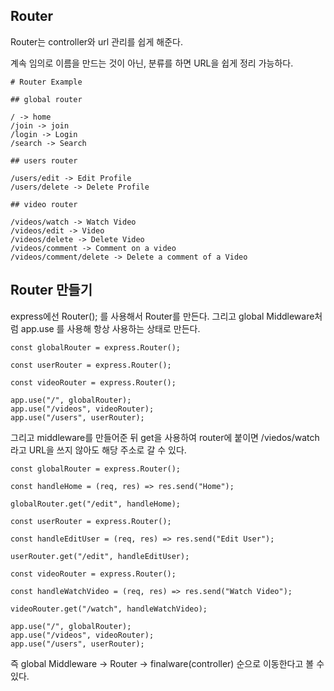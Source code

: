 ## Router

Router는 controller와 url 관리를 쉽게 해준다.

계속 임의로 이름을 만드는 것이 아닌, 분류를 하면 URL을 쉽게 정리 가능하다.

```
# Router Example

## global router

/ -> home
/join -> join
/login -> Login
/search -> Search

## users router

/users/edit -> Edit Profile
/users/delete -> Delete Profile

## video router

/videos/watch -> Watch Video
/videos/edit -> Video
/videos/delete -> Delete Video
/videos/comment -> Comment on a video
/videos/comment/delete -> Delete a comment of a Video

```

## Router 만들기

express에선 Router(); 를 사용해서 Router를 만든다.
그리고 global Middleware처럼 app.use 를 사용해 항상 사용하는 상태로 만든다.

```
const globalRouter = express.Router();

const userRouter = express.Router();

const videoRouter = express.Router();

app.use("/", globalRouter);
app.use("/videos", videoRouter);
app.use("/users", userRouter);
```

그리고 middleware를 만들어준 뒤 get을 사용하여 router에 붙이면
/viedos/watch 라고 URL을 쓰지 않아도 해당 주소로 갈 수 있다.

```
const globalRouter = express.Router();

const handleHome = (req, res) => res.send("Home");

globalRouter.get("/edit", handleHome);

const userRouter = express.Router();

const handleEditUser = (req, res) => res.send("Edit User");

userRouter.get("/edit", handleEditUser);

const videoRouter = express.Router();

const handleWatchVideo = (req, res) => res.send("Watch Video");

videoRouter.get("/watch", handleWatchVideo);

app.use("/", globalRouter);
app.use("/videos", videoRouter);
app.use("/users", userRouter);
```

즉 global Middleware -> Router -> finalware(controller) 순으로 이동한다고 볼 수 있다.
